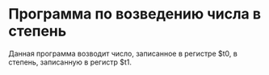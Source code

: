 # Программа по возведению числа в степень
Данная программа возводит число, записанное в регистре $t0, в степень, записанную в регистр $t1.
